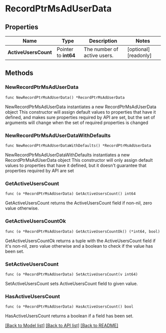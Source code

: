 # RecordPtrMsAdUserData

## Properties

Name | Type | Description | Notes
------------ | ------------- | ------------- | -------------
**ActiveUsersCount** | Pointer to **int64** | The number of active users. | [optional] [readonly] 

## Methods

### NewRecordPtrMsAdUserData

`func NewRecordPtrMsAdUserData() *RecordPtrMsAdUserData`

NewRecordPtrMsAdUserData instantiates a new RecordPtrMsAdUserData object
This constructor will assign default values to properties that have it defined,
and makes sure properties required by API are set, but the set of arguments
will change when the set of required properties is changed

### NewRecordPtrMsAdUserDataWithDefaults

`func NewRecordPtrMsAdUserDataWithDefaults() *RecordPtrMsAdUserData`

NewRecordPtrMsAdUserDataWithDefaults instantiates a new RecordPtrMsAdUserData object
This constructor will only assign default values to properties that have it defined,
but it doesn't guarantee that properties required by API are set

### GetActiveUsersCount

`func (o *RecordPtrMsAdUserData) GetActiveUsersCount() int64`

GetActiveUsersCount returns the ActiveUsersCount field if non-nil, zero value otherwise.

### GetActiveUsersCountOk

`func (o *RecordPtrMsAdUserData) GetActiveUsersCountOk() (*int64, bool)`

GetActiveUsersCountOk returns a tuple with the ActiveUsersCount field if it's non-nil, zero value otherwise
and a boolean to check if the value has been set.

### SetActiveUsersCount

`func (o *RecordPtrMsAdUserData) SetActiveUsersCount(v int64)`

SetActiveUsersCount sets ActiveUsersCount field to given value.

### HasActiveUsersCount

`func (o *RecordPtrMsAdUserData) HasActiveUsersCount() bool`

HasActiveUsersCount returns a boolean if a field has been set.


[[Back to Model list]](../README.md#documentation-for-models) [[Back to API list]](../README.md#documentation-for-api-endpoints) [[Back to README]](../README.md)


